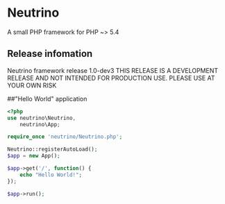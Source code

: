 Neutrino
========

A small PHP framework for PHP ~> 5.4

## Release infomation
Neutrino framework release 1.0-dev3
THIS RELEASE IS A DEVELOPMENT RELEASE AND NOT INTENDED FOR PRODUCTION USE. PLEASE USE AT YOUR OWN RISK

##"Hello World" application
```php
<?php
use neutrino\Neutrino,
    neutrino\App;

require_once 'neutrino/Neutrino.php';

Neutrino::registerAutoLoad();
$app = new App();

$app->get('/', function() {
    echo "Hello World!";
});

$app->run();
```